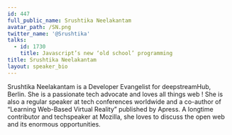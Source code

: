 ```yaml
---
id: 447
full_public_name: Srushtika Neelakantam
avatar_path: /SN.png
twitter_name: '@Srushtika'
talks:
  - id: 1730
    title: Javascript’s new ‘old school’ programming
title: Srushtika Neelakantam
layout: speaker_bio
---
```



Srushtika Neelakantam is a Developer Evangelist for deepstreamHub, Berlin. She is a passionate tech advocate and  loves all things web ! She is also a regular speaker at tech conferences worldwide and a co-author of “Learning Web-Based Virtual Reality” published by Apress. A longtime contributor and techspeaker at Mozilla, she loves to discuss the open web and its enormous opportunities.